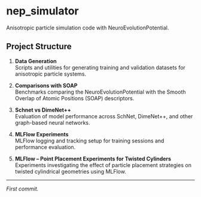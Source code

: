 # nep_simulator

Anisotropic particle simulation code with NeuroEvolutionPotential.

## Project Structure

01. **Data Generation**  
    Scripts and utilities for generating training and validation datasets for anisotropic particle systems.

02. **Comparisons with SOAP**  
    Benchmarks comparing the NeuroEvolutionPotential with the Smooth Overlap of Atomic Positions (SOAP) descriptors.

03. **Schnet vs DimeNet++**  
    Evaluation of model performance across SchNet, DimeNet++, and other graph-based neural networks.

04. **MLFlow Experiments**  
    MLFlow logging and tracking setup for training sessions and performance evaluation.

05. **MLFlow – Point Placement Experiments for Twisted Cylinders**  
    Experiments investigating the effect of particle placement strategies on twisted cylindrical geometries using MLFlow.

---

_First commit._